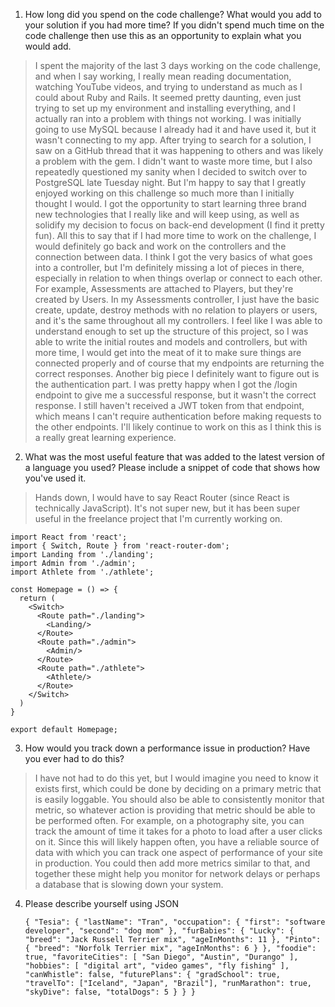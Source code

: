 1. How long did you spend on the code challenge? What would you add to your solution if
you had more time? If you didn't spend much time on the code challenge then use this
as an opportunity to explain what you would add.

> I spent the majority of the last 3 days working on the code challenge, and when I say working, I really mean reading documentation, watching YouTube videos, and trying to understand as much as I could about Ruby and Rails. It seemed pretty daunting, even just trying to set up my environment and installing everything, and I actually ran into a problem with things not working. I was initially going to use MySQL because I already had it and have used it, but it wasn't connecting to my app. After trying to search for a solution, I saw on a GitHub thread that it was happening to others and was likely a problem with the gem. I didn't want to waste more time, but I also repeatedly questioned my sanity when I decided to switch over to PostgreSQL late Tuesday night. But I'm happy to say that I greatly enjoyed working on this challenge so much more than I initially thought I would. I got the opportunity to start learning three brand new technologies that I really like and will keep using, as well as solidify my decision to focus on back-end development (I find it pretty fun). All this to say that if I had more time to work on the challenge, I would definitely go back and work on the controllers and the connection between data. I think I got the very basics of what goes into a controller, but I'm definitely missing a lot of pieces in there, especially in relation to when things overlap or connect to each other. For example, Assessments are attached to Players, but they're created by Users. In my Assessments controller, I just have the basic create, update, destroy methods with no relation to players or users, and it's the same throughout all my controllers. I feel like I was able to understand enough to set up the structure of this project, so I was able to write the initial routes and models and controllers, but with more time, I would get into the meat of it to make sure things are connected properly and of course that my endpoints are returning the correct responses. Another big piece I definitely want to figure out is the authentication part. I was pretty happy when I got the /login endpoint to give me a successful response, but it wasn't the correct response. I still haven't received a JWT token from that endpoint, which means I can't require authentication before making requests to the other endpoints. I'll likely continue to work on this as I think this is a really great learning experience.


2. What was the most useful feature that was added to the latest version of a language you
used? Please include a snippet of code that shows how you've used it.

> Hands down, I would have to say React Router (since React is technically JavaScript). It's not super new, but it has been super useful in the freelance project that I'm currently working on.

    import React from 'react';
    import { Switch, Route } from 'react-router-dom';
    import Landing from './landing';
    import Admin from './admin';
    import Athlete from './athlete';

    const Homepage = () => {
      return (
        <Switch>
          <Route path="./landing">
            <Landing/>
          </Route>
          <Route path="./admin">
            <Admin/>
          </Route>
          <Route path="./athlete">
            <Athlete/>
          </Route>
        </Switch>
      )
    }

    export default Homepage;


3. How would you track down a performance issue in production? Have you ever had to do
this?

> I have not had to do this yet, but I would imagine you need to know it exists first, which could be done by deciding on a primary metric that is easily loggable. You should also be able to consistently monitor that metric, so whatever action is providing that metric should be able to be performed often. For example, on a photography site, you can track the amount of time it takes for a photo to load after a user clicks on it. Since this will likely happen often, you have a reliable source of data with which you can track one aspect of performance of your site in production. You could then add more metrics similar to that, and together these might help you monitor for network delays or perhaps a database that is slowing down your system.


4. Please describe yourself using JSON

    `{
      "Tesia": {
        "lastName": "Tran",
        "occupation": {
          "first": "software developer",
          "second": "dog mom"
        },
        "furBabies": {
          "Lucky": {
            "breed": "Jack Russell Terrier mix",
            "ageInMonths": 11
          },
          "Pinto": {
            "breed": "Norfolk Terrier mix",
            "ageInMonths": 6
          }
        },
        "foodie": true,
        "favoriteCities": [
          "San Diego",
          "Austin",
          "Durango"
        ],
        "hobbies": [
          "digital art",
          "video games",
          "fly fishing"
        ],
        "canWhistle": false,
        "futurePlans": {
          "gradSchool": true,
          "travelTo": ["Iceland", "Japan", "Brazil"],
          "runMarathon": true,
          "skyDive": false,
          "totalDogs": 5
        }
      }
    }`
